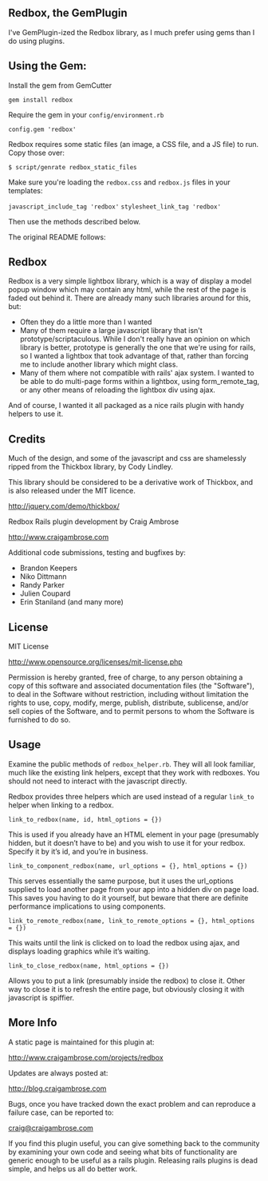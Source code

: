 ## Redbox, the GemPlugin

I've GemPlugin-ized the Redbox library, as I much prefer using gems than I do using plugins.

## Using the Gem:

Install the gem from GemCutter

`gem install redbox` 

Require the gem in your `config/environment.rb`

`config.gem 'redbox'`

Redbox requires some static files (an image, a CSS file, and a JS file) to run. Copy those over:

`$ script/genrate redbox_static_files`

Make sure you're loading the `redbox.css` and `redbox.js` files in your templates:

`javascript_include_tag 'redbox'`
`stylesheet_link_tag 'redbox'`

Then use the methods described below.

The original README follows:

## Redbox

Redbox is a very simple lightbox library, which is a way of display a model popup window which may contain any html, while the rest
of the page is faded out behind it. There are already many such libraries around for this, but:

* Often they do a little more than I wanted
* Many of them require a large javascript library that isn't prototype/scriptaculous. While I don't really have an opinion on which library is better, prototype is generally the one that we're using for rails, so I wanted a lightbox that took advantage of that, rather than forcing me to include another library which might class.
* Many of them where not compatible with rails' ajax system. I wanted to be able to do multi-page forms within a lightbox, using form_remote_tag, or any other means of reloading the lightbox div using ajax.

And of course, I wanted it all packaged as a nice rails plugin with handy helpers to use it. 


## Credits

Much of the design, and some of the javascript and css are shamelessly ripped from the Thickbox library, by Cody Lindley. 

This library should be considered to be a derivative work of Thickbox, and is also released under the MIT licence.

http://jquery.com/demo/thickbox/

Redbox Rails plugin development by Craig Ambrose

http://www.craigambrose.com

Additional code submissions, testing and bugfixes by:
* Brandon Keepers
* Niko Dittmann
* Randy Parker
* Julien Coupard
* Erin Staniland
(and many more)

## License

MIT License

http://www.opensource.org/licenses/mit-license.php

Permission is hereby granted, free of charge, to any person obtaining a copy of this software and associated documentation files (the "Software"), to deal in the Software without restriction, including without limitation the rights to use, copy, modify, merge, publish, distribute, sublicense, and/or sell copies of the Software, and to permit persons to whom the Software is furnished to do so.


## Usage

Examine the public methods of `redbox_helper.rb`. They will all look familiar, much like the existing link helpers, except that they work with redboxes. You should not need to interact with the javascript directly.

Redbox provides three helpers which are used instead of a regular `link_to` helper when linking to a redbox.

`link_to_redbox(name, id, html_options = {})`

This is used if you already have an HTML element in your page (presumably hidden, but it doesn’t have to be) and you wish to use it for your redbox. Specify it by it’s id, and you’re in business.

`link_to_component_redbox(name, url_options = {}, html_options = {})`

This serves essentially the same purpose, but it uses the url_options supplied to load another page from your app into a hidden div on page load. This saves you having to do it yourself, but beware that there are definite performance implications to using components.

`link_to_remote_redbox(name, link_to_remote_options = {}, html_options = {})`

This waits until the link is clicked on to load the redbox using ajax, and displays loading graphics while it’s waiting.

`link_to_close_redbox(name, html_options = {})`

Allows you to put a link (presumably inside the redbox) to close it. Other way to close it is to refresh the entire page, but obviously closing it with javascript is spiffier.

## More Info

A static page is maintained for this plugin at:

http://www.craigambrose.com/projects/redbox

Updates are always posted at:

http://blog.craigambrose.com
	
Bugs, once you have tracked down the exact problem and can reproduce a failure case, can be reported to:

craig@craigambrose.com

If you find this plugin useful, you can give something back to the community by examining your own code and seeing what bits of functionality are generic enough to be useful as a rails plugin. Releasing rails plugins is dead simple, and helps us all do better work.